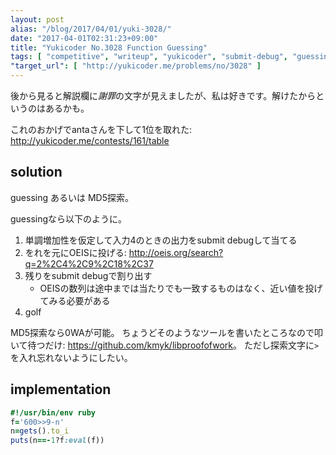 ```yaml
---
layout: post
alias: "/blog/2017/04/01/yuki-3028/"
date: "2017-04-01T02:31:23+09:00"
title: "Yukicoder No.3028 Function Guessing"
tags: [ "competitive", "writeup", "yukicoder", "submit-debug", "guessing", "golf", "oeis" ]
"target_url": [ "http://yukicoder.me/problems/no/3028" ]
---
```


後から見ると解説欄に*謝罪*の文字が見えましたが、私は好きです。解けたからというのはあるかも。

これのおかげでantaさんを下して$1$位を取れた: <http://yukicoder.me/contests/161/table>

## solution

guessing あるいは MD5探索。

guessingなら以下のように。

1.  単調増加性を仮定して入力$4$のときの出力をsubmit debugして当てる
2.  をれを元にOEISに投げる: <http://oeis.org/search?q=2%2C4%2C9%2C18%2C37>
3.  残りをsubmit debugで割り出す
    -   OEISの数列は途中までは当たりでも一致するものはなく、近い値を投げてみる必要がある
4.  golf

MD5探索なら$0$WAが可能。
ちょうどそのようなツールを書いたところなので叩いて待つだけ: <https://github.com/kmyk/libproofofwork>。
ただし探索文字に`>`を入れ忘れないようにしたい。

## implementation

``` ruby
#!/usr/bin/env ruby
f='600>>9-n'
n=gets().to_i
puts(n==-1?f:eval(f))
```
